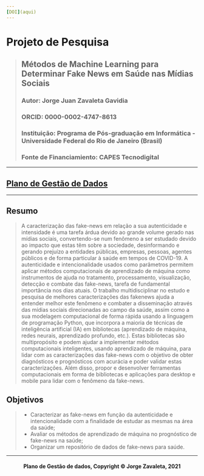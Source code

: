 ```yaml
---
[DOI](aqui)
---
```

# Projeto de Pesquisa
> ## Métodos de Machine Learning para Determinar Fake News em Saúde nas Mídias Sociais
> ### Autor: Jorge Juan Zavaleta Gavidia
> ### ORCID: 0000-0002-4747-8613
> ### Instituição: Programa de Pós-graduação em Informática - Universidade Federal do Rio de Janeiro (Brasil)
> ### Fonte de Financiamiento: CAPES Tecnodigital

---
## [Plano de Gestão de Dados](pgd.md)
---
## Resumo
> A caracterização das fake-news em relação a sua autenticidade e intensidade é uma tarefa árdua devido ao grande volume gerado nas mídias sociais, convertendo-se num fenômeno a ser estudado devido ao impacto que estas têm sobre a sociedade, desinformando e gerando prejuízo a entidades públicas, empresas, pessoas, agentes públicos e de forma particular à saúde em tempos de COVID-19.
> A autenticidade e intencionalidade usados como parâmetros permitem aplicar métodos computacionais de aprendizado de máquina como instrumentos de ajuda no tratamento, processamento, visualização, detecção e combate das fake-news, tarefa de fundamental importância nos dias atuais.
> O trabalho multidisciplinar no estudo e pesquisa de melhores caracterizações das fakenews ajuda a entender melhor este fenômeno e combater a disseminação através das mídias sociais direcionadas ao campo da saúde, assim como a sua modelagem computacional de forma rápida usando a linguagem de programação Python, que incorpora a maioria de técnicas de inteligência artificial (IA) em bibliotecas (aprendizado de máquina, redes neurais, aprendizado profundo, etc.).
>  Estas bibliotecas são multipropósito e podem ajudar a implementar métodos computacionais inteligentes, usando aprendizado de máquina, para lidar com as caracterizações das fake-news com o objetivo de obter diagnósticos e prognósticos com acurácia e poder validar estas caracterizações. Além disso, propor e desenvolver ferramentas computacionais em forma de bibliotecas e aplicações para desktop e mobile para lidar com o fenômeno da fake-news.

## Objetivos
> - Caracterizar as fake-news em função da autenticidade e intencionalidade com a finalidade de estudar as mesmas na área da saúde;
> - Avaliar os métodos de aprendizado de máquina no prognóstico de fake-news na saúde;
> - Organizar um repositório de dados de fake-news para saúde.

---
#### <center>Plano de Gestão de dados,  Copyright &copy;  Jorge Zavaleta, 2021</center>